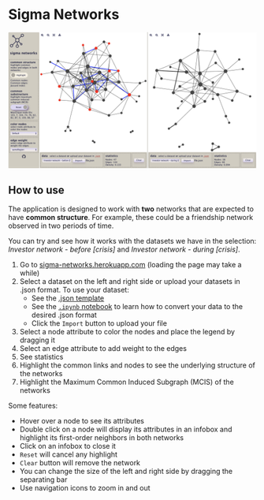 # Sigma Networks

![Preview](public/data/ui_preview.png)

## How to use 

The application is designed to work with **two** networks that are expected to have **common structure**. For example, these could be a friendship network observed in two periods of time.

You can try and see how it works with the datasets we have in the selection: *Investor network - before [crisis]* and *Investor network - during [crisis]*.

1. Go to [sigma-networks.herokuapp.com](https://sigma-networks.herokuapp.com/) (loading the page may take a while)
2. Select a dataset on the left and right side or upload your datasets in .json format. To use your dataset:
   - See the [.json template](https://github.com/schatt89/sigmaNetworks/blob/master/public/data/template.json) 
   - See the [`.ipynb` notebook](https://github.com/schatt89/sigmaNetworks/blob/master/transform_data/convert_graphml_to_json.ipynb) to learn how to convert your data to the desired .json format
   - Click the `Import` button to upload your file
3. Select a node attribute to color the nodes and place the legend by dragging it
4. Select an edge attribute to add weight to the edges
5. See statistics
6. Highlight the common links and nodes to see the underlying structure of the networks 
7. Highlight the Maximum Common Induced Subgraph (MCIS) of the networks

Some features:
- Hover over a node to see its attributes
- Double click on a node will display its attributes in an infobox and highlight its first-order neighbors in both networks
- Click on an infobox to close it
- `Reset` will cancel any highlight
- `Clear` button will remove the network
- You can change the size of the left and right side by dragging the separating bar
- Use navigation icons to zoom in and out 